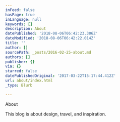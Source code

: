 ```yaml
---
inFeed: false
hasPage: true
inLanguage: null
keywords: []
description: About
datePublished: '2018-08-06T06:42:23.306Z'
dateModified: '2018-08-06T06:42:22.014Z'
title: ''
author: []
sourcePath: _posts/2016-02-25-about.md
authors: []
publisher: {}
via: {}
starred: false
datePublishedOriginal: '2017-03-22T15:17:44.412Z'
url: about/index.html
_type: Blurb

---
```

About

This blog is about design, travel, and inspiration.
